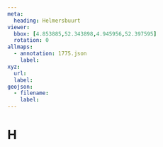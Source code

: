 ```yaml
---
meta:
  heading: Helmersbuurt
viewer:
  bbox: [4.853885,52.343898,4.945956,52.397595]
  rotation: 0
allmaps:
  - annotation: 1775.json
    label: 
xyz:
  url: 
  label: 
geojson: 
  - filename: 
    label: 
---
```

# H
